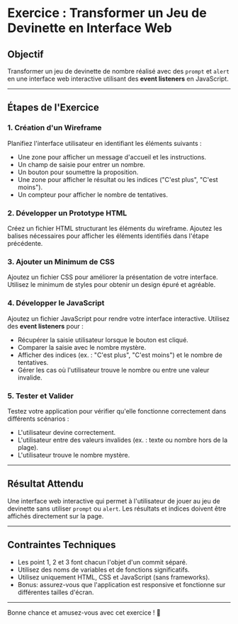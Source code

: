 
# Exercice : Transformer un Jeu de Devinette en Interface Web

## Objectif
Transformer un jeu de devinette de nombre réalisé avec des `prompt` et `alert` en une interface web interactive utilisant des **event listeners** en JavaScript.

---

## Étapes de l'Exercice

### 1. Création d'un Wireframe
Planifiez l'interface utilisateur en identifiant les éléments suivants :
- Une zone pour afficher un message d'accueil et les instructions.
- Un champ de saisie pour entrer un nombre.
- Un bouton pour soumettre la proposition.
- Une zone pour afficher le résultat ou les indices ("C'est plus", "C'est moins").
- Un compteur pour afficher le nombre de tentatives.

### 2. Développer un Prototype HTML
Créez un fichier HTML structurant les éléments du wireframe. Ajoutez les balises nécessaires pour afficher les éléments identifiés dans l'étape précédente.

### 3. Ajouter un Minimum de CSS
Ajoutez un fichier CSS pour améliorer la présentation de votre interface. Utilisez le minimum de styles pour obtenir un design épuré et agréable.

### 4. Développer le JavaScript
Ajoutez un fichier JavaScript pour rendre votre interface interactive. Utilisez des **event listeners** pour :
- Récupérer la saisie utilisateur lorsque le bouton est cliqué.
- Comparer la saisie avec le nombre mystère.
- Afficher des indices (ex. : "C'est plus", "C'est moins") et le nombre de tentatives.
- Gérer les cas où l'utilisateur trouve le nombre ou entre une valeur invalide.

### 5. Tester et Valider
Testez votre application pour vérifier qu'elle fonctionne correctement dans différents scénarios :
- L'utilisateur devine correctement.
- L'utilisateur entre des valeurs invalides (ex. : texte ou nombre hors de la plage).
- L'utilisateur trouve le nombre mystère.

---

## Résultat Attendu
Une interface web interactive qui permet à l'utilisateur de jouer au jeu de devinette sans utiliser `prompt` ou `alert`. Les résultats et indices doivent être affichés directement sur la page.

---

## Contraintes Techniques
- Les point 1, 2 et 3 font chacun l'objet d'un commit séparé.
- Utilisez des noms de variables et de fonctions significatifs.
- Utilisez uniquement HTML, CSS et JavaScript (sans frameworks).
- Bonus: assurez-vous que l'application est responsive et fonctionne sur différentes tailles d'écran.


---

Bonne chance et amusez-vous avec cet exercice ! 🎯
